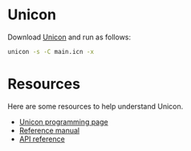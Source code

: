 # Unicon

Download [Unicon](https://unicon.sourceforge.io/) and run as follows:

```bash
unicon -s -C main.icn -x
```

# Resources

Here are some resources to help understand Unicon.

- [Unicon programming page](http://btiffin.users.sourceforge.net/up/index.html)
- [Reference manual](http://unicon.org/book/ub.pdf)
- [API reference](https://unicon.sourceforge.io/api/uni-api/index.html)
